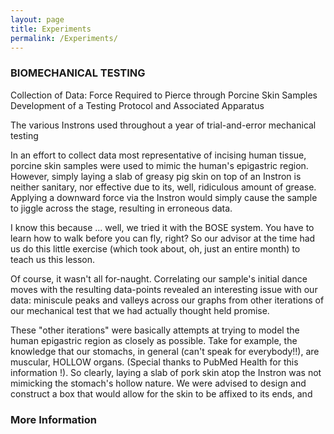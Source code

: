 ```yaml
---
layout: page
title: Experiments
permalink: /Experiments/
---
```


### BIOMECHANICAL TESTING
Collection of Data: Force Required to Pierce through Porcine Skin Samples 
Development of a Testing Protocol and Associated Apparatus


The various Instrons used throughout a year of trial-and-error mechanical testing

In an effort to collect data most representative of incising human tissue, porcine skin samples were used to mimic the human's epigastric region. However, simply laying a slab of greasy pig skin on top of an Instron is neither sanitary, nor effective due to its, well, ridiculous amount of grease. Applying a downward force via the Instron would simply cause the sample to jiggle across the stage, resulting in erroneous data. 

I know this because ... well, we tried it with the BOSE system. You have to learn how to walk before you can fly, right? So our advisor at the time had us do this little exercise (which took about, oh, just an entire month) to teach us this lesson. 

Of course, it wasn't all for-naught. Correlating our sample's initial dance moves with the resulting data-points revealed an interesting issue with our data: miniscule peaks and valleys across our graphs from other iterations of our mechanical test that we had actually thought held promise. 

These "other iterations" were basically attempts at trying to model the human epigastric region as closely as possible. Take for example, the knowledge that our stomachs, in general (can't speak for everybody!!), are muscular, HOLLOW organs. (Special thanks to PubMed Health for this information !). So clearly, laying a slab of pork skin atop the Instron was not mimicking the stomach's hollow nature. We were advised to design and construct a box that would allow for the skin to be affixed to its ends, and 




### More Information



